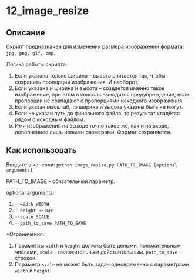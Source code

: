 # 12_image_resize

## Описание

Скрипт предназначен для изменения размера изображений формата: `jpg, png, gif, bmp`.

Логика работы скрипта:

1. Если указана только ширина – высота считается так, чтобы сохранить пропорции изображения. И наоборот.
2. Если указана и ширина и высота – создается именно такое изображение, при этом в консоль  выводится предупреждение,
если пропорции не совпадают с пропорциями исходного изображения.
3. Если указан масштаб, то ширина и высота указаны быть не могут.
4. Если не указан путь до финального файла, то результат кладётся рядом с исходным файлом.
5. Имя изображения на выходе точно такое же, как и на входе, дополненное лишь новыми размерами. Формат сохраняется.

## Как использовать

Введите в консоли:
`python image_resize.py PATH_TO_IMAGE [optional arguments]`

PATH_TO_IMAGE - обязательный параметр.

optional arguments:

1. `--width WIDTH`
2. `--height HEIGHT`
3. `--scale SCALE`
4. `--path_to_save PATH_TO_SAVE`

*Ограничения:

1. Параметры `width` и `height` должны быть целыми, положительным числами, `scale` - положительным действительным,
`path_to_save` - строкой.
2. Параметр `scale` не может быть задан одновременно с параметрами `width` и `height`.